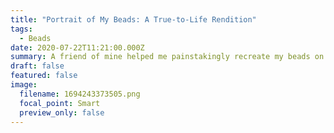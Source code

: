 ```yaml
---
title: "Portrait of My Beads: A True-to-Life Rendition"
tags:
  - Beads
date: 2020-07-22T11:21:00.000Z
summary: A friend of mine helped me painstakingly recreate my beads on canvas, capturing their size relationships, quantity, and embellishments with utmost fidelity to reality. This is a portrait I've prepared for my beloved beads.
draft: false
featured: false
image:
  filename: 1694243373505.png
  focal_point: Smart
  preview_only: false
---
```

